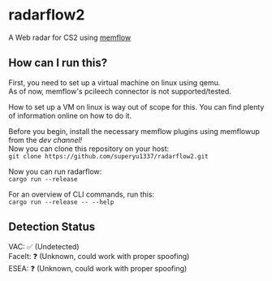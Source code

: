 # radarflow2
A Web radar for CS2 using [memflow](https://github.com/memflow/memflow)

## How can I run this?
First, you need to set up a virtual machine on linux using qemu.  
As of now, memflow's pcileech connector is not supported/tested.

How to set up a VM on linux is way out of scope for this. You can find plenty of information online on how to do it.

Before you begin, install the necessary memflow plugins using memflowup from the *dev channel!*  
Now you can clone this repository on your host:  
`git clone https://github.com/superyu1337/radarflow2.git`

Now you can run radarflow:  
`cargo run --release`

For an overview of CLI commands, run this:  
`cargo run --release -- --help`

## Detection Status
VAC: ✅ (Undetected)  
FaceIt: ❓ (Unknown, could work with proper spoofing)  
ESEA: ❓ (Unknown, could work with proper spoofing)  
